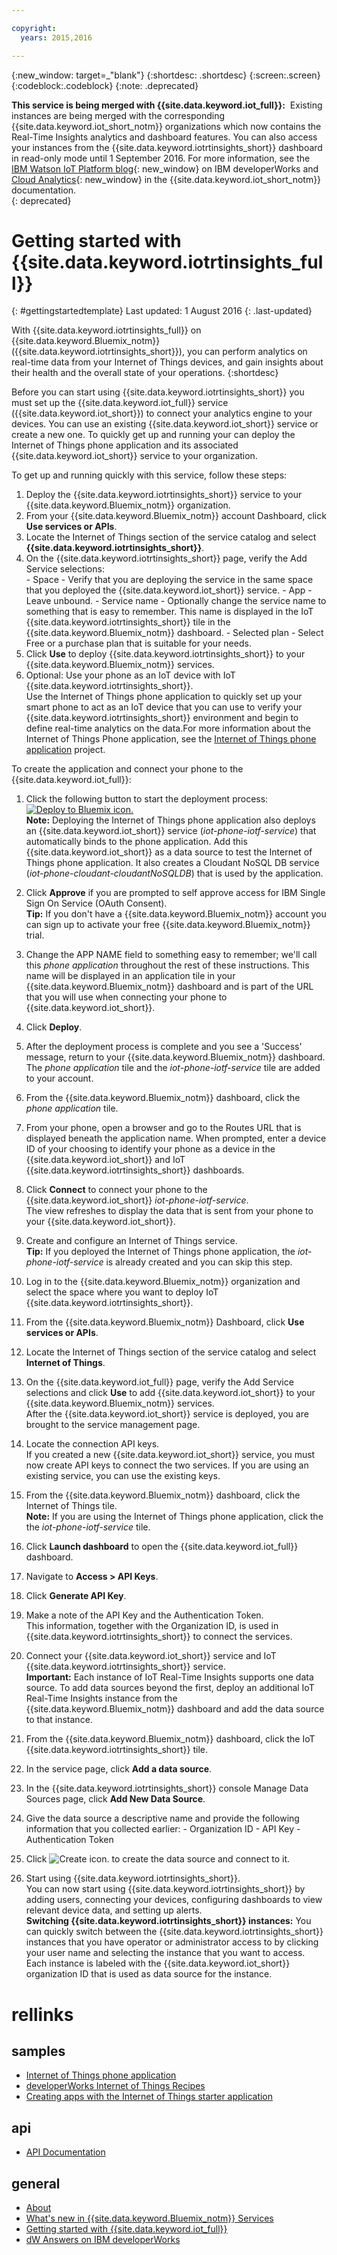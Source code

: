 ```yaml
---

copyright:
  years: 2015,2016

---
```


{:new_window: target=\_"blank"}
{:shortdesc: .shortdesc}
{:screen:.screen}
{:codeblock:.codeblock}
{:note: .deprecated}

**This service is being merged with {{site.data.keyword.iot_full}}:**  Existing instances are being merged with the corresponding {{site.data.keyword.iot_short_notm}} organizations which now contains the Real-Time Insights analytics and dashboard features. You can also access your instances from the {{site.data.keyword.iotrtinsights_short}} dashboard in read-only mode until 1 September 2016. For more information, see the [IBM Watson IoT Platform blog](https://developer.ibm.com/iotplatform/2016/04/28/iot-real-time-insights-and-watson-iot-platform-a-match-made-in-heaven/){: new_window} on IBM developerWorks and [Cloud Analytics](https://new-console.ng.bluemix.net/docs/services/IoT/cloud_analytics.html){: new_window} in the {{site.data.keyword.iot_short_notm}} documentation.  
{: deprecated}

# Getting started with {{site.data.keyword.iotrtinsights_full}}
{: #gettingstartedtemplate}
Last updated: 1 August 2016
{: .last-updated}

With {{site.data.keyword.iotrtinsights_full}} on {{site.data.keyword.Bluemix_notm}} ({{site.data.keyword.iotrtinsights_short}}), you can perform analytics on real-time data from your Internet of Things devices, and gain insights about their health and the overall state of your operations.
{:shortdesc}

Before you can start using {{site.data.keyword.iotrtinsights_short}} you must set up the {{site.data.keyword.iot_full}} service ({{site.data.keyword.iot_short}}) to connect your analytics engine to your devices.  You can use an existing {{site.data.keyword.iot_short}} service or create a new one. To quickly get up and running your can deploy the Internet of Things phone application and its associated {{site.data.keyword.iot_short}} service to your organization.

To get up and running quickly with this service, follow these steps:
1. Deploy the {{site.data.keyword.iotrtinsights_short}} service to your {{site.data.keyword.Bluemix_notm}} organization.
  1. From your {{site.data.keyword.Bluemix_notm}} account Dashboard, click **Use services or APIs**.
  2. Locate the Internet of Things section of the service catalog and select **{{site.data.keyword.iotrtinsights_short}}**.
  3. On the {{site.data.keyword.iotrtinsights_short}} page, verify the Add Service selections:  
    - Space - Verify that you are deploying the service in the same space that you deployed the {{site.data.keyword.iot_short}} service.
    - App - Leave unbound.
    - Service name - Optionally change the service name to something that is easy to remember. This name is displayed in the IoT {{site.data.keyword.iotrtinsights_short}} tile in the {{site.data.keyword.Bluemix_notm}} dashboard.
    - Selected plan - Select Free or a purchase plan that is suitable for your needs.  
  4. Click **Use** to deploy {{site.data.keyword.iotrtinsights_short}} to your {{site.data.keyword.Bluemix_notm}} services.
2. Optional: Use your phone as an IoT device with IoT {{site.data.keyword.iotrtinsights_short}}.  
Use the Internet of Things phone application to quickly set up your smart phone to act as an IoT device that you can use to verify your {{site.data.keyword.iotrtinsights_short}} environment and begin to define real-time analytics on the data.For more information about the Internet of Things Phone application, see the [Internet of Things phone application](https://github.com/ibm-messaging/IoT-html5-phone) project.

  To create the application and connect your phone to the {{site.data.keyword.iot_full}}:
  1. Click the following button to start the deployment process:   
  [![Deploy to Bluemix icon.](images/deploy_to_bluemix.png "Deploy to Bluemix icon")](https://bluemix.net/deploy?repository=https://github.com/ibm-messaging/iot-html5-phone "Deploy the IoT Phone to Bluemix")  
  **Note:** Deploying the Internet of Things phone application also deploys an {{site.data.keyword.iot_short}} service (*iot-phone-iotf-service*) that automatically binds to the phone application. Add this {{site.data.keyword.iot_short}} as a data source to test the Internet of Things phone application. It also creates a Cloudant NoSQL DB service (*iot-phone-cloudant-cloudantNoSQLDB*) that is used by the application.

  2. Click **Approve** if you are prompted to self approve access for IBM Single Sign On Service (OAuth Consent).  
  **Tip:** If you don't have a {{site.data.keyword.Bluemix_notm}} account you can sign up to activate your free {{site.data.keyword.Bluemix_notm}} trial.
  2. Change the APP NAME field to something easy to remember; we'll call this *phone application* throughout the rest of these instructions. This name will be displayed in an application tile in your {{site.data.keyword.Bluemix_notm}} dashboard and is part of the URL that you will use when connecting your phone to {{site.data.keyword.iot_short}}.
  2. Click **Deploy**.
  2. After the deployment process is complete and you see a 'Success' message, return to your {{site.data.keyword.Bluemix_notm}} dashboard.  
  The *phone application* tile and the *iot-phone-iotf-service* tile are added to your account.
  1. From the {{site.data.keyword.Bluemix_notm}} dashboard, click the *phone application* tile.
  2. From your phone, open a browser and go to the Routes URL that is displayed beneath the application name. When prompted, enter a device ID of your choosing to identify your phone as a device in the {{site.data.keyword.iot_short}} and IoT {{site.data.keyword.iotrtinsights_short}} dashboards.
  3. Click **Connect** to connect your phone to the {{site.data.keyword.iot_short}} *iot-phone-iotf-service*.  
  The view refreshes to display the data that is sent from your phone to your {{site.data.keyword.iot_short}}.
2. Create and configure an Internet of Things service.  
**Tip:** If you deployed the Internet of Things phone application, the  *iot-phone-iotf-service* is already created and you can skip this step.  

  1. Log in to the {{site.data.keyword.Bluemix_notm}} organization and select the space where you want to deploy IoT {{site.data.keyword.iotrtinsights_short}}.
  2. From the {{site.data.keyword.Bluemix_notm}} Dashboard, click **Use services or APIs**.
  3. Locate the Internet of Things section of the service catalog and select **Internet of Things**.
  4. On the {{site.data.keyword.iot_full}} page, verify the Add Service selections and click **Use** to add {{site.data.keyword.iot_short}} to your {{site.data.keyword.Bluemix_notm}} services.  
  After the {{site.data.keyword.iot_short}} service is deployed, you are brought to the service management page.
3. Locate the connection API keys.  
If you created a new {{site.data.keyword.iot_short}} service, you must now create API keys to connect the two services. If you are using an existing service, you can use the existing keys.  
  1. From the {{site.data.keyword.Bluemix_notm}} dashboard, click the Internet of Things tile.  
  **Note:**  If you are using the Internet of Things phone application, click the the *iot-phone-iotf-service* tile.  

  1. Click **Launch dashboard** to open the {{site.data.keyword.iot_full}} dashboard.
  2. Navigate to **Access > API Keys**.
  3. Click **Generate API Key**.
  3. Make a note of the API Key and the Authentication Token.  
  This information, together with the Organization ID, is used in {{site.data.keyword.iotrtinsights_short}} to connect the services.
4. Connect your {{site.data.keyword.iot_short}} service and IoT {{site.data.keyword.iotrtinsights_short}} service.  
**Important:** Each instance of IoT Real-Time Insights supports one data source. To add data sources beyond the first, deploy an additional IoT Real-Time Insights instance from the {{site.data.keyword.Bluemix_notm}} dashboard and add the data source to that instance.
  1. From the {{site.data.keyword.Bluemix_notm}} dashboard, click the IoT {{site.data.keyword.iotrtinsights_short}} tile.  
  2. In the service page, click **Add a data source**.
  2. In the {{site.data.keyword.iotrtinsights_short}} console Manage Data Sources page, click **Add New Data Source**.
  3. Give the data source a descriptive name and provide the following information that you collected earlier:
    - Organization ID
    - API Key
    - Authentication Token
  4. Click ![Create icon.](images/create.png "Create icon") to create the data source and connect to it.
4. Start using {{site.data.keyword.iotrtinsights_short}}.  
You can now start using {{site.data.keyword.iotrtinsights_short}} by adding users, connecting your devices, configuring dashboards to view relevant device data, and setting up alerts.  
**Switching {{site.data.keyword.iotrtinsights_short}} instances:** You can quickly switch between the {{site.data.keyword.iotrtinsights_short}} instances that you have operator or administrator access to by clicking your user name and selecting the instance that you want to access. Each instance is labeled with the {{site.data.keyword.iot_short}} organization ID that is used as data source for the instance.    

# rellinks
## samples
* [Internet of Things phone application](https://github.com/ibm-messaging/IoT-html5-phone)
* [developerWorks Internet of Things Recipes](https://developer.ibm.com/recipes/)
* [Creating apps with the Internet of Things starter application](https://www.ng.bluemix.net/docs/starters/IoT/iot500.html#iot500)

## api
* [API Documentation](https://iotrti-prod.mam.ibmserviceengage.com/apidoc/)

## general
* [About](iotrtinsights_overview.html)   
* [What's new in {{site.data.keyword.Bluemix_notm}} Services](http://www.ng.bluemix.net/docs/whatsnew/index.html#services_category)
* [Getting started with {{site.data.keyword.iot_full}}](https://www.ng.bluemix.net/docs/services/IoT/index.html)
* [dW Answers on IBM developerWorks](https://developer.ibm.com/answers/topics/iot-real-time/)

